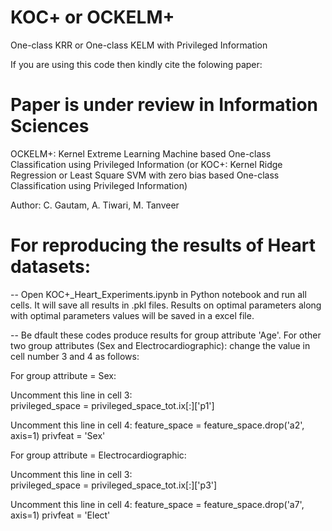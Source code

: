 # KOC+ or OCKELM+
One-class KRR or One-class KELM with Privileged Information

If you are using this code then kindly cite the folowing paper:

# Paper is under review in Information Sciences

OCKELM+: Kernel Extreme Learning Machine based One-class Classification using Privileged Information (or KOC+: Kernel Ridge Regression or  Least Square SVM with zero bias based One-class Classification using Privileged Information)

Author: C. Gautam, A. Tiwari, M. Tanveer


# For reproducing the results of Heart datasets:

--  Open KOC+_Heart_Experiments.ipynb in Python notebook and run all cells. It will save all results in .pkl files. Results on optimal   parameters along with optimal parameters values will be saved in a excel file.   

--  Be dfault these codes produce results for group attribute 'Age'. For other two group attributes (Sex and Electrocardiographic): change the value in cell number 3 and 4 as follows:

For group attribute = Sex:

Uncomment this line in cell 3:  
 privileged_space = privileged_space_tot.ix[:]['p1']

Uncomment this line in cell 4:
 feature_space = feature_space.drop('a2', axis=1)
 privfeat = 'Sex'

For group attribute = Electrocardiographic:

Uncomment this line in cell 3:  
 privileged_space = privileged_space_tot.ix[:]['p3']

Uncomment this line in cell 4:
 feature_space = feature_space.drop('a7', axis=1)
 privfeat = 'Elect'
